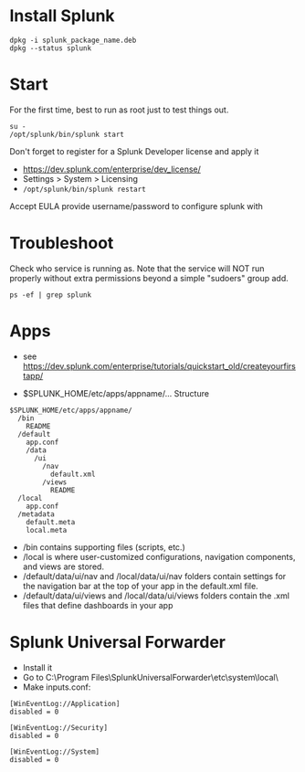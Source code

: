 # Install Splunk
```
dpkg -i splunk_package_name.deb
dpkg --status splunk
```

# Start
For the first time, best to run as root just to test things out.
```
su -
/opt/splunk/bin/splunk start
```

Don't forget to register for a Splunk Developer license and apply it
- https://dev.splunk.com/enterprise/dev_license/
- Settings > System > Licensing
- ```/opt/splunk/bin/splunk restart```

Accept EULA
provide username/password to configure splunk with

# Troubleshoot
Check who service is running as. Note that the service will NOT run properly without extra permissions beyond a simple "sudoers" group add.
```
ps -ef | grep splunk
```

# Apps
- see https://dev.splunk.com/enterprise/tutorials/quickstart_old/createyourfirstapp/

- $SPLUNK_HOME/etc/apps/appname/...
Structure
```
$SPLUNK_HOME/etc/apps/appname/
  /bin
    README
  /default
    app.conf
    /data
      /ui
        /nav
          default.xml
        /views
          README
  /local
    app.conf
  /metadata
    default.meta
    local.meta
```
- /bin contains supporting files (scripts, etc.)
- /local is where user-customized configurations, navigation components, and views are stored.
- /default/data/ui/nav and /local/data/ui/nav folders contain settings for the navigation bar at the top of your app in the default.xml file.
- /default/data/ui/views and /local/data/ui/views folders contain the .xml files that define dashboards in your app

# Splunk Universal Forwarder
- Install it
- Go to C:\Program Files\SplunkUniversalForwarder\etc\system\local\
- Make inputs.conf:
```
[WinEventLog://Application]
disabled = 0

[WinEventLog://Security]
disabled = 0

[WinEventLog://System]
disabled = 0
```
